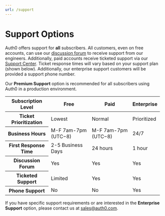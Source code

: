 ```yaml
---
url: /support
---
```


# Support Options

Auth0 offers support for __all__ subscribers. All customers, even on free accounts, can use our [discussion forum](https://ask.auth0.com) to receive support from our engineers. Additionally, paid accounts receive ticketed support via our [Support Center](https://support.auth0.com). Ticket response times will vary based on your support plan (shown below). Additionally, our enterprise support customers will be provided a support phone number.

Our __Premium Support__ option is recommended for all subscribers using Auth0 in a production environment.

<table class="table">
  <thead>
    <tr>
      <th>Subscription Level</th>
      <th>Free</th>
      <th>Paid</th>
      <th>Enterprise</th>
    </tr>
  </thead>
  <tbody>
    <tr>
      <th>Ticket Prioritization</th>
      <td>Lowest</td>
      <td>Normal</td>
      <td>Prioritized</td>
    </tr>
    <tr>
      <th>Business Hours</th>
      <td>M-F 7am-7pm (UTC−8)</td>
      <td>M-F 7am-7pm (UTC−8)</td>
      <td>24/7</td>
    </tr>
    <tr>
      <th>First Response Time</th>
      <td>2-5 Business Days</td>
      <td>24 hours</td>
      <td>1 hour</td>
    </tr>
    <tr>
      <th>Discussion Forum</th>
      <td class="success">Yes</td>
      <td class="success">Yes</td>
      <td class="success">Yes</td>
    </tr>
    <tr>
      <th>Ticketed Support</th>
      <td class="warning">Limited</td>
      <td class="success">Yes</td>
      <td class="success">Yes</td>
    </tr>
    <tr>
      <th>Phone Support</th>
      <td class="danger">No</td>
      <td class="danger">No</td>
      <td class="success">Yes</td>
    </tr>
  </tbody>
</table>

If you have specific support requirements or are interested in the __Enterprise Support__ option, please contact us at <sales@auth0.com>.
